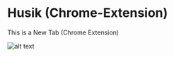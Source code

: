 # Husik (Chrome-Extension)

This is a New Tab (Chrome Extension)

![alt text](https://github.com/eunji0116/Husik-Chrome-Extension-/blob/master/Snapshots/Screen%20Shot%202018-08-24%20at%202.42.33%20PM.png)
